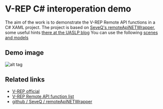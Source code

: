 # V-REP C# interoperation demo
The aim of the work is to demonstrate the V-REP Remote API functions in a C# XAML project.
The project is based on [SeveQ's remoteApiNETWrapper](https://github.com/SeveQ/remoteApiNETWrapper), some useful hints [there at the UASLP blog](https://mecatronicauaslp.wordpress.com/2014/05/25/v-rep-remote-api-en-vis/) 
You can use the following [scenes and models](https://github.com/horverno/sze-academic-robotics-projects/tree/master/VrepMatlabInteroperation/VrepModelsAndScenes)

## Demo image
![alt tag](http://www.sze.hu/~herno/robotics/vrep_csharp_01.png)

## Related links
* [V-REP official](http://www.coppeliarobotics.com/)
* [V-REP Remote API function list](http://www.coppeliarobotics.com/helpFiles/en/remoteApiFunctionListCategory.htm) 
* [github / SeveQ / remoteApiNETWrapper](https://github.com/SeveQ/remoteApiNETWrapper) 

